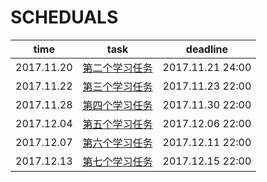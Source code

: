# SCHEDUALS
| time | task | deadline|
| :--: | :--: | :--:  |
|2017.11.20|[第二个学习任务](171120_2nd.md)|2017.11.21 24:00|
|2017.11.22|[第三个学习任务](171122_3rd.md)|2017.11.23 22:00|
|2017.11.28|[第四个学习任务](171128_4th.md)|2017.11.30 22:00|
|2017.12.04|[第五个学习任务](171204_5th.md)|2017.12.06 22:00|
|2017.12.07|[第六个学习任务](171207_6th.md)|2017.12.11 22:00|
|2017.12.13|[第七个学习任务](171213_7th.md)|2017.12.15 22:00|
